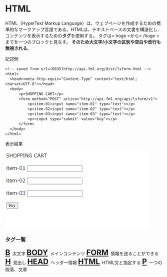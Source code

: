 # HTML
HTML（HyperText Markup Language）は、ウェブページを作成するための標準的なマークアップ言語である。HTMLは、テキストベースの文書を構造化し、コンテンツを表示するための<b>タグ</b>を使用する。
タグは< hoge >から< /hoge >までを一つのブロックと見なす。
<b>そのため大文字/小文字の区別や空白や改行も無視される</b>。

記述例 [](変更しない)
  
  ```
<!-- saved from url=(0035)http://api.fml.org/dist/lsform.html -->
<html>
    <head><meta http-equiv="Content-Type" content="text/html; charset=UTF-8"></head>
    <body>
        <p>SHOPPING CART</p>
        <form method="POST" action="http://api.fml.org/api/lsform/v1">
            <p>item-01<input name="item-01" type="text"></p>
            <p>item-02<input name="item-02" type="text"></p>
            <p>item-03<input name="item-03" type="text"></p>
            <p><input type="submit" value="buy"></p>
        </form>
    </body>
</html>
  ```

表示結果　[](変更しない)

![](../goto/html_top.png)

### タグ一覧

<font size="5">
  <a href="../html/b"><B>B</B></a>
</font>太文字
<font size="5">
  <a href="body"><B>BODY</B></a>
</font>メインコンテンツ
<font size="5">
  <a href="form"><B>FORM</B></a>
</font>情報を送ることができる
<font size="5">
  <a href="h"><B>H</B></a>
</font>見出し
<font size="5">
  <a href="head"><B>HEAD</B></a>
</font>ヘッダー情報
<font size="5">
  <a href="html"><B>HTML</B></a>
</font>HTML文と指定する
<font size="5">
  <a href="p"><B>P</B></a>
</font>一つの段落、文章
